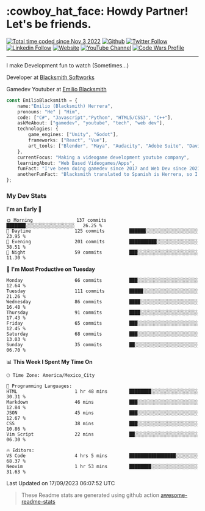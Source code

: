<h1>:cowboy_hat_face:
Howdy Partner! Let's be friends.
</h1>
<a href="https://wakatime.com/@a700d4d5-c428-4d7b-8370-22df5995ee70"><img src="https://wakatime.com/badge/user/a700d4d5-c428-4d7b-8370-22df5995ee70.svg" alt="Total time coded since Nov 3 2022" /></a>
<a href="https://github.com/EmilioBlacksmith"><img alt="Github" src="https://img.shields.io/github/followers/EmilioBlacksmith.svg?style=social&label=Follow&maxAge=2592000"/></a>
<a href="https://twitter.com/intent/follow?screen_name=EmilioBlacksmit"><img alt="Twitter Follow" src="https://img.shields.io/twitter/follow/EmilioBlacksmit?label=EmilioBlacksmith"/></a>
<a href="https://www.linkedin.com/in/emilioblacksmith/"><img alt="Linkedin Follow" src="https://img.shields.io/badge/-EmilioBlacksmith-blue?style=flat-square&logo=Linkedin&logoColor=white&link=https://www.linkedin.com/in/emilioblacksmith/"></a>
<a href="https://emilioblacksmith.github.io/"><img alt="Website" src="https://img.shields.io/badge/Website-46a2f1.svg?&style=flat-square&logo=Google-Chrome&logoColor=white&link=https://emilioblacksmith.github.io/"></a>
<a href="https://www.youtube.com/channel/UC1ZeE2i5QwVwhWOV-HveneQ"><img alt="YouTube Channel" src="https://img.shields.io/youtube/channel/subscribers/UC1ZeE2i5QwVwhWOV-HveneQ?style=social"></a>
<a href="https://www.codewars.com/users/EmilioBlacksmith"><img alt="Code Wars Profile" src="https://www.codewars.com/users/EmilioBlacksmith/badges/small"></a>

----

<p>I make Development fun to watch (Sometimes...)</p>
<p>Developer at <a href="https://www.linkedin.com/company/blacksmith-softworks/">Blacksmith Softworks</a></p>
<p>Gamedev Youtuber at <a href="https://www.youtube.com/channel/UC1ZeE2i5QwVwhWOV-HveneQ">Emilio Blacksmith</a></p>


```typescript
const EmilioBlacksmith = {
    name:"Emilio (Blacksmith) Herrera",
    pronouns: "He" | "Him",
    code: ["C#", "Javascript","Python", "HTML5/CSS3", "C++"],
    askMeAbout: ["gamedev", "youtube", "tech", "web dev"],
    technologies: {
        game_engines: ["Unity", "Godot"],
        frameworks: ["React", "Vue"],
        art_tools: ["Blender", "Maya", "Audacity", "Adobe Suite", "Davinci Resolve"]
    },
    currentFocus: "Making a videogame development youtube company",
    learningAbout: "Web Based Videogames/Apps",
    funFact: "I've been doing gamedev since 2017 and Web Dev since 2021",
    anotherFunFact: "Blacksmith translated to Spanish is Herrera, so I just made that into my my online last name"
};
```

### My Dev Stats
<!--START_SECTION:waka-->
**I'm an Early 🐤** 

```text
🌞 Morning                137 commits         ███████░░░░░░░░░░░░░░░░░░   26.25 % 
🌆 Daytime                125 commits         ██████░░░░░░░░░░░░░░░░░░░   23.95 % 
🌃 Evening                201 commits         ██████████░░░░░░░░░░░░░░░   38.51 % 
🌙 Night                  59 commits          ███░░░░░░░░░░░░░░░░░░░░░░   11.30 % 
```
📅 **I'm Most Productive on Tuesday** 

```text
Monday                   66 commits          ███░░░░░░░░░░░░░░░░░░░░░░   12.64 % 
Tuesday                  111 commits         █████░░░░░░░░░░░░░░░░░░░░   21.26 % 
Wednesday                86 commits          ████░░░░░░░░░░░░░░░░░░░░░   16.48 % 
Thursday                 91 commits          ████░░░░░░░░░░░░░░░░░░░░░   17.43 % 
Friday                   65 commits          ███░░░░░░░░░░░░░░░░░░░░░░   12.45 % 
Saturday                 68 commits          ███░░░░░░░░░░░░░░░░░░░░░░   13.03 % 
Sunday                   35 commits          ██░░░░░░░░░░░░░░░░░░░░░░░   06.70 % 
```


📊 **This Week I Spent My Time On** 

```text
🕑︎ Time Zone: America/Mexico_City

💬 Programming Languages: 
HTML                     1 hr 48 mins        ████████░░░░░░░░░░░░░░░░░   30.31 % 
Markdown                 46 mins             ███░░░░░░░░░░░░░░░░░░░░░░   12.84 % 
JSON                     45 mins             ███░░░░░░░░░░░░░░░░░░░░░░   12.67 % 
CSS                      38 mins             ███░░░░░░░░░░░░░░░░░░░░░░   10.86 % 
Vim Script               22 mins             ██░░░░░░░░░░░░░░░░░░░░░░░   06.30 % 

🔥 Editors: 
VS Code                  4 hrs 5 mins        █████████████████░░░░░░░░   68.37 % 
Neovim                   1 hr 53 mins        ████████░░░░░░░░░░░░░░░░░   31.63 % 
```


 Last Updated on 17/09/2023 06:07:52 UTC
<!--END_SECTION:waka-->

>These Readme stats are generated using github action [awesome-readme-stats](https://github.com/anmol098/waka-readme-stats)